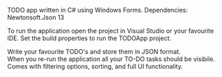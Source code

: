 TODO app written in C# using Windows Forms.
Dependencies: Newtonsoft.Json 13

To run the application open the project in Visual Studio or your favourite IDE.
Set the build properties to run the TODOApp project.

Write your favourite TODO's and store them in JSON format.  
When you re-run the application all your TO-DO tasks should be visibile.
Comes with filtering options, sorting, and full UI functionality.
